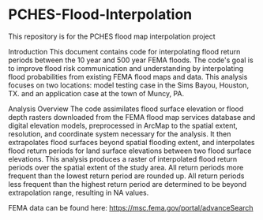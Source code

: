 # PCHES-Flood-Interpolation
This repository is for the PCHES flood map interpolation project

Introduction
This document contains code for interpolating flood return periods between the 10 year and 500 year FEMA floods. 
The code's goal is to improve flood risk communication and understanding by interpolating flood probabilities from existing FEMA flood maps and data.
This analysis focuses on two locations: model testing case in the Sims Bayou, Houston, TX. and an application case at the town of Muncy, PA.

Analysis Overview
The code assimilates flood surface elevation or flood depth rasters downloaded from the FEMA flood map services database and digital elevation models, preprocessed in ArcMap to the spatial extent, resolution, and coordinate system necessary for the analysis. It then extrapolates flood surfaces beyond spatial flooding extent, and interpolates flood return periods for land surface elevations between two flood surface elevations. This analysis produces a raster of interpolated flood return periods over the spatial extent of the study area. All return periods more frequent than the lowest return period are rounded up. All return periods less frequent than the highest return period are determined to be beyond extrapolation range, resulting in NA values.

FEMA data can be found here: https://msc.fema.gov/portal/advanceSearch

